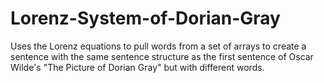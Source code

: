 # Lorenz-System-of-Dorian-Gray
Uses the Lorenz equations to pull words from a set of arrays to create a sentence with the same sentence structure as the first sentence of Oscar Wilde's "The Picture of Dorian Gray" but with different words.
